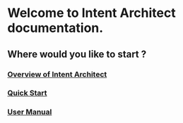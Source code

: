 # Welcome to Intent Architect documentation.

## Where would you like to start ?

### [Overview of Intent Architect](articles/GettingStarted/Intro.md)

### [Quick Start](articles/GettingStarted/QuickStart.md)

### [User Manual](articles/UserManual/Shell.md)